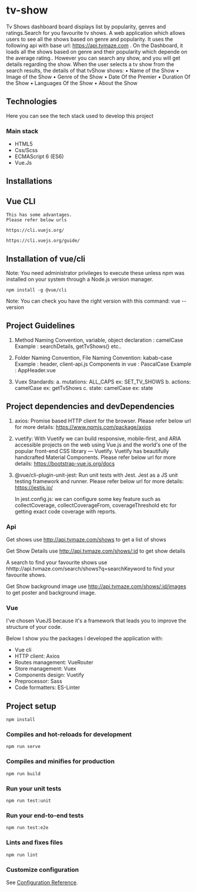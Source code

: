 # tv-show
Tv Shows dashboard board displays list by popularity, genres and ratings.Search for you favourite tv shows.
A web application which allows users to see all the shows based on  genre and  popularity. It uses the following api with base url: https://api.tvmaze.com .
On the Dashboard, it loads all the shows based on genre and their popularity which depende on the average rating.. However you can search any show, and you will get details regarding the show.
When the user selects a tv show from the search results, the details of that tvShow shows:
• Name of the Show
• Image of the Show
• Genre of the Show
• Date Of the Premier
• Duration Of the Show
• Languages Of the Show
• About the Show

## Technologies
Here you can see the tech stack used to develop this project

### Main stack
- HTML5
- Css/Scss
- ECMAScript 6 (ES6)
- Vue.Js

## Installations
## Vue CLI
```
This has some advantages.
Please refer below urls

https://cli.vuejs.org/

https://cli.vuejs.org/guide/

```
## Installation of vue/cli
Note: You need administrator privileges to execute these unless npm was installed on your system through a Node.js version manager.

```
npm install -g @vue/cli

```
Note: You can check you have the right version with this command:
vue --version

## Project Guidelines

1) Method Naming Convention, 
   variable, object declaration : camelCase
   Example : searchDetails, getTvShows() etc..

2) Folder Naming Convention, File Naming Convention: kabab-case
   Example : header, client-api.js
   Components in vue : PascalCase
   Example : AppHeader.vue 

3) Vuex Standards:
   a. mutations: ALL_CAPS
      ex: SET_TV_SHOWS
   b. actions: camelCase
      ex: getTvShows
   c. state: camelCase
      ex: state  

## Project dependencies and devDependencies 
1. axios:
   Promise based HTTP client for the browser.
   Please refer below url for more details:
   https://www.npmjs.com/package/axios   

2. vuetify:
   With Vuetify we can build responsive, mobile-first, and ARIA accessible projects on the web using Vue.js and the world's one of the popular front-end CSS library — Vuetify.
   Vuetify has beautifully handcrafted Material Components.
   Please refer below url for more details:
   https://bootstrap-vue.js.org/docs

3. @vue/cli-plugin-unit-jest:
   Run unit tests with Jest. Jest as a JS unit testing framework and runner.
   Please refer below url for more details:
   https://jestjs.io/

   In jest.config.js: we can configure some key feature such as collectCoverage, collectCoverageFrom, coverageThreshold etc
   for getting exact code coverage with reports.


### Api
Get shows
use http://api.tvmaze.com/shows to get a list of shows

Get Show Details 
use http://api.tvmaze.com/shows/:id to get show details

A search to find your favourite shows
use hhttp://api.tvmaze.com/search/shows?q=searchKeyword to find your favourite shows.

Get Show background image
use http://api.tvmaze.com/shows/:id/images to get poster and background image.

### Vue
 I've chosen VueJS because it's a framework that leads you to improve the structure of your code.

Below I show you the packages I developed the application with:

- Vue cli
- HTTP client: Axios
- Routes management: VueRouter
- Store management: Vuex 
- Components design: Vuetify
- Preprocessor: Sass 
- Code formatters: ES-Linter

## Project setup
```
npm install
```

### Compiles and hot-reloads for development
```
npm run serve
```

### Compiles and minifies for production
```
npm run build
```

### Run your unit tests
```
npm run test:unit
```

### Run your end-to-end tests
```
npm run test:e2e
```

### Lints and fixes files
```
npm run lint
```

### Customize configuration
See [Configuration Reference](https://cli.vuejs.org/config/).

